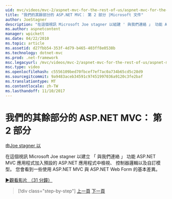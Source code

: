 ```yaml
---
uid: mvc/videos/mvc-2/aspnet-mvc-for-the-rest-of-us/aspnet-mvc-for-the-rest-of-us-part-2
title: "我們的其餘部分的 ASP.NET MVC： 第 2 部分 |Microsoft 文件"
author: JoeStagner
description: "在這個視訊 Microsoft Joe stagner 以組建 ' 與我們連絡 」 功能 ASP.NET MVC 應用程式檢視、 控制器邏輯以及自訂模型加入 t..."
ms.author: aspnetcontent
manager: wpickett
ms.date: 04/22/2010
ms.topic: article
ms.assetid: d27fbb54-353f-4d79-b465-403ff8e0538b
ms.technology: dotnet-mvc
ms.prod: .net-framework
msc.legacyurl: /mvc/videos/mvc-2/aspnet-mvc-for-the-rest-of-us/aspnet-mvc-for-the-rest-of-us-part-2
msc.type: video
ms.openlocfilehash: c5556109bed70fbcef7ef7ac0a734b65cd5c28d9
ms.sourcegitcommit: 9a9483aceb34591c97451997036a9120c3fe2baf
ms.translationtype: MT
ms.contentlocale: zh-TW
ms.lasthandoff: 11/10/2017
---
```

<a name="aspnet-mvc-for-the-rest-of-us-part-2"></a>我們的其餘部分的 ASP.NET MVC： 第 2 部分
====================
由[Joe stagner 以](https://github.com/JoeStagner)

在這個視訊 Microsoft Joe stagner 以建立 「 與我們連絡 」 功能 ASP.NET MVC 應用程式加入預設的 ASP.NET 應用程式中檢視、 控制器邏輯以及自訂模型。 您會看到一些使用 ASP.NET MVC 與 ASP.NET Web Form 的基本差異。

[&#9654;觀看影片 （31 分鐘）](https://channel9.msdn.com/Blogs/ASP-NET-Site-Videos/aspnet-mvc-for-the-rest-of-us-part-2)

>[!div class="step-by-step"]
[上一頁](aspnet-mvc-for-the-rest-of-us-part-1.md)
[下一頁](aspnet-mvc-for-the-rest-of-us-part-3.md)
